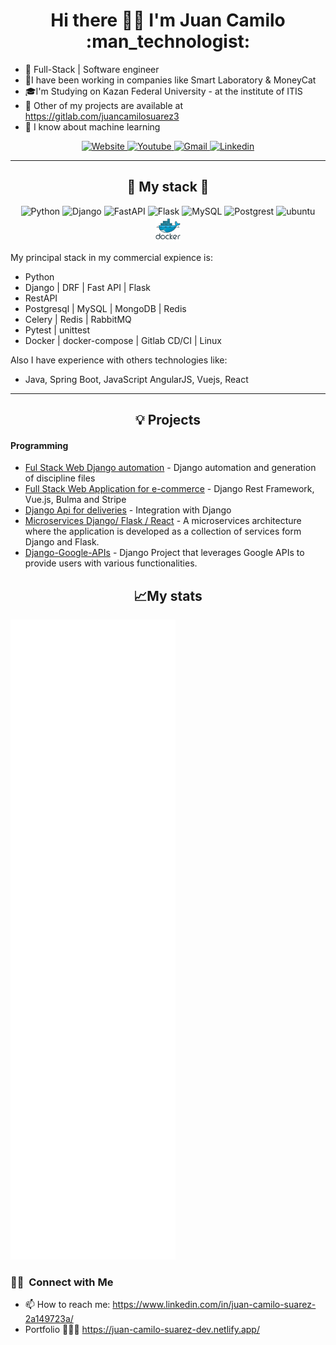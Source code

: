 <h1 align="center"> Hi there 👋🏽 I'm Juan Camilo :man_technologist: </h1>

- :robot: Full-Stack | Software engineer 
- 📌I have been working in companies like Smart Laboratory & MoneyCat 
- 🎓I'm Studying on Kazan Federal University - at the institute of ITIS
- 🔭 Other of my projects are available at https://gitlab.com/juancamilosuarez3
- 🦾 I know about machine learning

<p align="center">

<!-- Website -->

<a href="https://juan-camilo-suarez-dev.netlify.app/">
<img alt="Website" src="https://img.shields.io/badge/Website-4F0599?style=for-the-badge&logo=Internet%20Explorer&logoColor=white" />
</a>

<!-- TELEGRAM -->
<a href="https://t.me/CSuarezDev">
<img alt="Youtube" src="https://img.shields.io/badge/-TELEGRAM-2CA5E0?style=for-the-badge&logo=telegram&logoColor=white" />
</a>

<!-- Gmail -->
<a href="juancamilosuarez3@gmail.com">
<img alt="Gmail" src="https://camo.githubusercontent.com/b070a7f6855dbf52729ec83a928c93e728f5245e24123a6547912acea3753899/68747470733a2f2f696d672e736869656c64732e696f2f7374617469632f76313f7374796c653d666f722d7468652d6261646765266d6573736167653d476d61696c26636f6c6f723d454134333335266c6f676f3d476d61696c266c6f676f436f6c6f723d464646464646266c6162656c3d" />
</a>

<!-- Linkedin -->
<a href="https://www.linkedin.com/in/juancamilosuarez-backenddev/">
<img alt="Linkedin" src="https://img.shields.io/badge/LinkedIn-0077B5?style=for-the-badge&logo=linkedin&logoColor=white"  />
</a>

---
  
<h2 align="center">
  🔨 My stack 🔋
</h2> 
<p align="center">
  <img alt="Python" src="https://img.shields.io/badge/Python-14354C?style=for-the-badge&logo=python&logoColor=white" />
  <img alt="Django" src="https://img.shields.io/badge/Django-092E20?style=for-the-badge&logo=django&logoColor=white" />
  <img alt="FastAPI" src="https://img.shields.io/badge/FastAPI-005571?style=for-the-badge&logo=fastapi">
  <img alt="Flask" src="https://img.shields.io/badge/flask-%23000.svg?style=for-the-badge&logo=flask&logoColor=white">
  <img alt="MySQL" src="https://img.shields.io/badge/MySQL-00000F?style=for-the-badge&logo=mysql&logoColor=white" />
  <img alt="Postgrest" src="https://camo.githubusercontent.com/95a15266c9b093e9070410fa62c8dcba6611e79edd738e0ded7ec5b52541d6c4/68747470733a2f2f696d672e736869656c64732e696f2f7374617469632f76313f7374796c653d666f722d7468652d6261646765266d6573736167653d506f737467726553514c26636f6c6f723d343136394531266c6f676f3d506f737467726553514c266c6f676f436f6c6f723d464646464646266c6162656c3d"/>
  <img alt="ubuntu" src="https://img.shields.io/badge/Linux-FCC624?style=for-the-badge&logo=linux&logoColor=black" />
  <img src="https://raw.githubusercontent.com/devicons/devicon/master/icons/docker/docker-original-wordmark.svg" alt="docker" width="40" height="40"/>
  
</p>
My principal stack in my commercial expience is:

  - Python
  - Django | DRF | Fast API | Flask
  - RestAPI
  - Postgresql | MySQL | MongoDB | Redis
  - Celery | Redis | RabbitMQ
  - Pytest | unittest
  - Docker | docker-compose | Gitlab CD/CI | Linux

Also I have experience with others technologies like:
  - Java, Spring Boot, JavaScript AngularJS, Vuejs, React 

---
<h2 align="center">
  💡 Projects
</h2> 

#### **Programming**
- [Ful Stack Web Django automation](https://github.com/Juan-Camilo-Suarez/Django-program-automation) - Django automation and generation of discipline files
- [Full Stack Web Application for e-commerce](https://github.com/Juan-Camilo-Suarez/e-commerce-django) - Django Rest Framework, Vue.js, Bulma and Stripe
- [Django Api for deliveries](https://github.com/Juan-Camilo-Suarez/DRF-North-Trans) - Integration with Django
- [Microservices Django/ Flask / React](https://github.com/Juan-Camilo-Suarez/PostExpress-Microservices) - A microservices architecture where the application is developed as a collection of services form Django and Flask.
- [
Django-Google-APIs](https://github.com/Juan-Camilo-Suarez/Django-Google-APIs) - Django Project that leverages Google APIs to provide users with various functionalities.

<!--
---
<h2 align="center">
  🌱 I’m currently learning
</h2> 
<p align="center">
  <img alt="vue" src="https://img.shields.io/badge/Vue.js-35495E?style=for-the-badge&logo=vue.js&logoColor=4FC08" />
  <img alt="react" src="https://img.shields.io/badge/React-20232A?style=for-the-badge&logo=react&logoColor=61DAFB" />
  <img alt="node" src="https://img.shields.io/badge/Node.js-43853D?style=for-the-badge&logo=node.js&logoColor=white" />
  
  
</p>
  
 -->
<h2 align="center">
  📈My stats
</h2>

![Metrics](/github-metrics.svg)

<h3> 🤝🏻 &nbsp;Connect with Me </h3>

- 📫 How to reach me: https://www.linkedin.com/in/juan-camilo-suarez-2a149723a/
-  Portfolio 🧑🏻‍💻 https://juan-camilo-suarez-dev.netlify.app/
